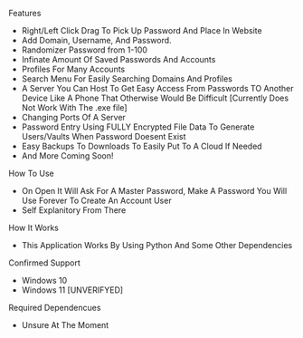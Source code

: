 Features
- Right/Left Click Drag To Pick Up Password And Place In Website
- Add Domain, Username, And Password.
- Randomizer Password from 1-100
- Infinate Amount Of Saved Passwords And Accounts
- Profiles For Many Accounts
- Search Menu For Easily Searching Domains And Profiles
- A Server You Can Host To Get Easy Access From Passwords TO Another Device Like A Phone That Otherwise Would Be Difficult [Currently Does Not Work With The .exe file]
- Changing Ports Of A Server
- Password Entry Using FULLY Encrypted File Data To Generate Users/Vaults When Password Doesent Exist
- Easy Backups To Downloads To Easily Put To A Cloud If Needed
- And More Coming Soon!

How To Use
- On Open It Will Ask For A Master Password, Make A Password You Will Use Forever To Create An Account User
- Self Explanitory From There

How It Works
- This Application Works By Using Python And Some Other Dependencies

Confirmed Support
- Windows 10
- Windows 11 [UNVERIFYED]

Required Dependencues
- Unsure At The Moment
